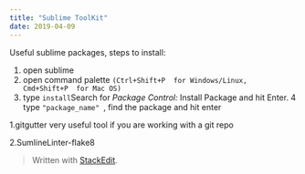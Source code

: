 ```yaml
---
title: "Sublime ToolKit"
date: 2019-04-09
---
```

Useful sublime packages,
steps to install:
1. open sublime
2. open command palette `(Ctrl+Shift+P  for Windows/Linux,  Cmd+Shift+P  for Mac OS)`
3. type `install`Search for  _Package Control:_  Install Package and hit  Enter.
4 type `"package_name" `, find the package and hit enter

1.gitgutter
very useful tool if you are working with a git repo

2.SumlineLinter-flake8

> Written with [StackEdit](https://stackedit.io/).
<!--stackedit_data:
eyJoaXN0b3J5IjpbMjA1ODIwNjcyMiwxNzE4NTI1NzksNzMwOT
k4MTE2XX0=
-->